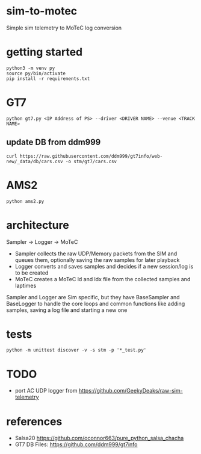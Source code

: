 # sim-to-motec

Simple sim telemetry to MoTeC log conversion

# getting started

    python3 -m venv py
    source py/bin/activate
    pip install -r requirements.txt

# GT7

    python gt7.py <IP Address of PS> --driver <DRIVER NAME> --venue <TRACK NAME>


## update DB from ddm999

    curl https://raw.githubusercontent.com/ddm999/gt7info/web-new/_data/db/cars.csv -o stm/gt7/cars.csv

# AMS2

    python ams2.py

# architecture

Sampler -> Logger -> MoTeC

- Sampler collects the raw UDP/Memory packets from the SIM and queues them, optionally saving the raw samples for later playback
- Logger converts and saves samples and decides if a new session/log is to be created
- MoTeC creates a MoTeC ld and ldx file from the collected samples and laptimes

Sampler and Logger are Sim specific, but they have BaseSampler and BaseLogger to handle the core loops and common functions like adding samples,
saving a log file and starting a new one

# tests

    python -m unittest discover -v -s stm -p '*_test.py'

# TODO

* port AC UDP logger from https://github.com/GeekyDeaks/raw-sim-telemetry


# references

- Salsa20 https://github.com/oconnor663/pure_python_salsa_chacha
- GT7 DB Files: https://github.com/ddm999/gt7info